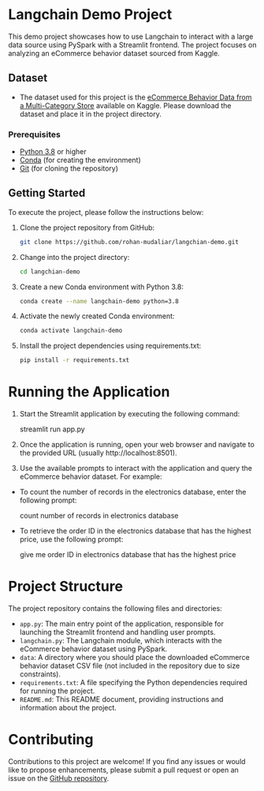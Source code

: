 # Langchain Demo Project

This demo project showcases how to use Langchain to interact with a large data source using PySpark with a Streamlit frontend. The project focuses on analyzing an eCommerce behavior dataset sourced from Kaggle.

## Dataset

- The dataset used for this project is the [eCommerce Behavior Data from a Multi-Category Store](https://www.kaggle.com/datasets/mkechinov/ecommerce-behavior-data-from-multi-category-store) available on Kaggle. Please download the dataset and place it in the project directory.


### Prerequisites

- [Python 3.8](https://www.python.org/downloads/) or higher
- [Conda](https://docs.conda.io/projects/conda/en/latest/user-guide/install/) (for creating the environment)
- [Git](https://git-scm.com/downloads) (for cloning the repository)


## Getting Started

To execute the project, please follow the instructions below:

1. Clone the project repository from GitHub:

   ```bash
   git clone https://github.com/rohan-mudaliar/langchian-demo.git

2. Change into the project directory:

    ```bash
    cd langchian-demo

3.  Create a new Conda environment with Python 3.8:

    ```bash
    conda create --name langchain-demo python=3.8

4. Activate the newly created Conda environment:
    ```bash
    conda activate langchain-demo

5. Install the project dependencies using requirements.txt:

    ```bash
    pip install -r requirements.txt


# Running the Application

1. Start the Streamlit application by executing the following command:

 
    streamlit run app.py

2. Once the application is running, open your web browser and navigate to the provided URL (usually http://localhost:8501).
3. Use the available prompts to interact with the application and query the eCommerce behavior dataset. For example:
- To count the number of records in the electronics database, enter the following prompt:


    count number of records in electronics database

- To retrieve the order ID in the electronics database that has the highest price, use the following prompt:


    give me order ID in electronics database that has the highest price

# Project Structure

The project repository contains the following files and directories:

- `app.py`: The main entry point of the application, responsible for launching the Streamlit frontend and handling user prompts.
- `langchain.py`: The Langchain module, which interacts with the eCommerce behavior dataset using PySpark.
- `data`: A directory where you should place the downloaded eCommerce behavior dataset CSV file (not included in the repository due to size constraints).
- `requirements.txt`: A file specifying the Python dependencies required for running the project.
- `README.md`: This README document, providing instructions and information about the project.

# Contributing

Contributions to this project are welcome! If you find any issues or would like to propose enhancements, please submit a pull request or open an issue on the [GitHub repository](https://github.com/your-repo).
